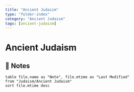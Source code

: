 ```yaml
---
title: "Ancient Judaism"
type: "folder-index"
category: "Ancient Judaism"
tags: [ancient-judaism]
---
```


# Ancient Judaism

## 📄 Notes
```dataview
table file.name as "Note", file.mtime as "Last Modified"
from "Judaism/Ancient Judaism"
sort file.mtime desc
```
